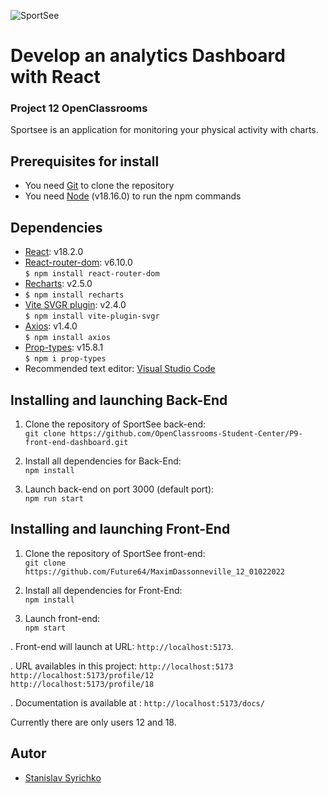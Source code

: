![SportSee](https://user.oc-static.com/upload/2020/08/18/15977560509272_logo%20%285%29.png)
# Develop an analytics Dashboard with React

### Project 12 OpenClassrooms

Sportsee is an application for monitoring your physical activity with charts.

## Prerequisites for install

- You need [Git](https://git-scm.com) to clone the repository
- You need [Node](https://nodejs.org/en/) (v18.16.0) to run the npm commands

## Dependencies

- [React](https://reactjs.org): v18.2.0
- [React-router-dom](https://reactrouter.com/en/main): v6.10.0  
  `$ npm install react-router-dom`
- [Recharts](https://recharts.org/en-US): v2.5.0
- `$ npm install recharts`
- [Vite SVGR plugin](https://www.npmjs.com/package/vite-plugin-svgr): v2.4.0  
  `$ npm install vite-plugin-svgr`
- [Axios](https://github.com/axios/axios): v1.4.0  
  `$ npm install axios`
- [Prop-types](https://www.npmjs.com/package/prop-types): v15.8.1  
  `$ npm i prop-types`
- Recommended text editor: [Visual Studio Code](https://code.visualstudio.com)

## Installing and launching Back-End

1. Clone the repository of SportSee back-end:  
   `git clone https://github.com/OpenClassrooms-Student-Center/P9-front-end-dashboard.git`

2. Install all dependencies for Back-End:  
   `npm install`

3. Launch back-end on port 3000 (default port):  
   `npm run start`

## Installing and launching Front-End

1. Clone the repository of SportSee front-end:  
   `git clone https://github.com/Future64/MaximDassonneville_12_01022022`

2. Install all dependencies for Front-End:  
   `npm install`

3. Launch front-end:  
   `npm start`

. Front-end will launch at URL:
`http://localhost:5173`.

. URL availables in this project:
 `http://localhost:5173`  
 `http://localhost:5173/profile/12`  
 `http://localhost:5173/profile/18`

. Documentation is available at :
 `http://localhost:5173/docs/`

Currently there are only users 12 and 18.

## Autor

- [Stanislav Syrichko](https://github.com/S-Syrichko)
